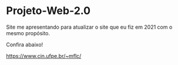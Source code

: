 # Projeto-Web-2.0
Site me apresentando para atualizar o site que eu fiz em 2021 com o mesmo propósito.

Confira abaixo!

https://www.cin.ufpe.br/~mflc/
